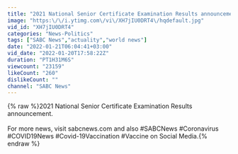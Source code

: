 ```yaml
---
title: "2021 National Senior Certificate Examination Results announcement"
image: "https:\/\/i.ytimg.com\/vi\/XH7jIU0DRT4\/hqdefault.jpg"
vid_id: "XH7jIU0DRT4"
categories: "News-Politics"
tags: ["SABC News","actuality","world news"]
date: "2022-01-21T06:04:41+03:00"
vid_date: "2022-01-20T17:58:22Z"
duration: "PT1H31M6S"
viewcount: "23159"
likeCount: "260"
dislikeCount: ""
channel: "SABC News"
---
```

{% raw %}2021 National Senior Certificate Examination Results announcement. <br /><br />For more news, visit sabcnews.com and also #SABCNews #Coronavirus #COVID19News #Covid-19Vaccination #Vaccine on Social Media.{% endraw %}
